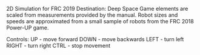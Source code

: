 2D Simulation for FRC 2019 Destination: Deep Space
Game elements are scaled from measurements provided by the manual.
Robot sizes and speeds are approximated from a small sample of robots from the FRC 2018 Power-UP game.


Controls:
UP - move forward
DOWN - move backwards 
LEFT - turn left
RIGHT - turn right
CTRL - stop movement